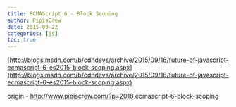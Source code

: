 ```yaml
---
title: ECMAScript 6 - Block Scoping
author: PipisCrew
date: 2015-09-22
categories: [js]
toc: true
---
```


[http://blogs.msdn.com/b/cdndevs/archive/2015/09/16/future-of-javascript-ecmascript-6-es2015-block-scoping.aspx](http://blogs.msdn.com/b/cdndevs/archive/2015/09/16/future-of-javascript-ecmascript-6-es2015-block-scoping.aspx)

origin - http://www.pipiscrew.com/?p=2018 ecmascript-6-block-scoping
